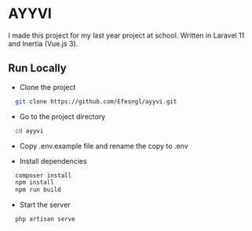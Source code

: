 
# AYYVI

I made this project for my last year project at school. Written in Laravel 11 and Inertia (Vue.js 3).


## Run Locally

- Clone the project

```bash
  git clone https://github.com/Efesngl/ayyvi.git
```

- Go to the project directory

```bash
  cd ayyvi
```
- Copy .env.example file and rename the copy to .env

- Install dependencies

```bash
  composer install
  npm install
  npm run build
```

- Start the server

```bash
  php artisan serve
```

